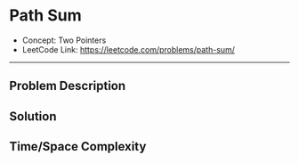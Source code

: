 # Path Sum

- Concept: Two Pointers
- LeetCode Link: https://leetcode.com/problems/path-sum/

---

## Problem Description

## Solution

## Time/Space Complexity

